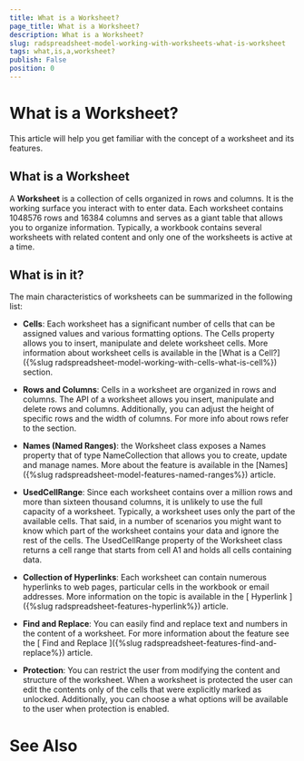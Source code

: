 ```yaml
---
title: What is a Worksheet?
page_title: What is a Worksheet?
description: What is a Worksheet?
slug: radspreadsheet-model-working-with-worksheets-what-is-worksheet
tags: what,is,a,worksheet?
publish: False
position: 0
---
```


# What is a Worksheet?



This article will help you get familiar with the concept of a worksheet and its features.
      

## What is a Worksheet

A __Worksheet__ is a collection of cells organized in rows and columns. It is the working surface you interact with to enter
          data. Each worksheet contains 1048576 rows and 16384 columns and serves as a giant table that allows you to organize information. Typically,
          a workbook contains several worksheets with related content and only one of the worksheets is active at a time.
        

## What is in it?

The main characteristics of worksheets can be summarized in the following list:
        

* __Cells__: Each worksheet has a significant number of cells that can be assigned values and various formatting options.
              The Cells property allows you to insert, manipulate and delete worksheet cells. More information about worksheet cells is available in the
              [What is a Cell?]({%slug radspreadsheet-model-working-with-cells-what-is-cell%}) section.
            

* __Rows and Columns__: Cells in a worksheet are organized in rows and columns. The API of a worksheet allows you insert, manipulate and delete rows and columns.
              Additionally, you can adjust the height of specific rows and the width of columns. For more info about rows refer to the [](10818552-05ed-45a2-9a11-efa89b5a6146)
              section.
            

* __Names (Named Ranges)__: the Worksheet class exposes a Names property that of type NameCollection that allows you to 
              create, update and manage names. More about the feature is available in the [Names]({%slug radspreadsheet-model-features-named-ranges%}) article.
            

* __UsedCellRange__: Since each worksheet contains over a million rows and more than sixteen thousand columns, it is
              unlikely to use the full capacity of a worksheet. Typically, a worksheet uses only the part of the available cells. That said, in a number
              of scenarios you might want to know which part of the worksheet contains your data and ignore the rest of the cells. The UsedCellRange
              property of the Worksheet class returns a cell range that starts from cell A1 and holds all cells containing data.
            

* __Collection of Hyperlinks__: Each worksheet can contain numerous hyperlinks to web pages, particular cells in the
              workbook or email addresses. More information on the topic is available in the
              [
                Hyperlink
              ]({%slug radspreadsheet-features-hyperlink%}) article.
            

* __Find and Replace__: You can easily find and replace text and numbers in the content of a worksheet. For more information
              about the feature see the
              [
                Find and Replace
              ]({%slug radspreadsheet-features-find-and-replace%}) article.
            

* __Protection__: You can restrict the user from modifying the content and structure of the worksheet. When a worksheet is protected the user can edit the contents only of the cells that were explicitly marked as unlocked. Additionally, you can choose a what options will be available to the user when protection is enabled.
            

# See Also

